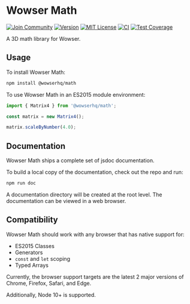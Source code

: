 # Wowser Math

[![Join Community](https://badgen.net/badge/discord/join%20community/blue)](https://discord.gg/DeVVKVg)
[![Version](https://badgen.net/npm/v/@wowserhq/math)](https://www.npmjs.org/package/@wowserhq/math)
[![MIT License](https://badgen.net/github/license/wowserhq/math)](LICENSE.md)
[![CI](https://github.com/wowserhq/math/workflows/CI/badge.svg)](https://github.com/wowserhq/math/actions?query=workflow%3ACI)
[![Test Coverage](https://codecov.io/gh/wowserhq/math/branch/master/graph/badge.svg)](https://codecov.io/gh/wowserhq/math)

A 3D math library for Wowser.

## Usage

To install Wowser Math:

```sh
npm install @wowserhq/math
```

To use Wowser Math in an ES2015 module environment:

```js
import { Matrix4 } from '@wowserhq/math';

const matrix = new Matrix4();

matrix.scaleByNumber(4.0);
```

## Documentation

Wowser Math ships a complete set of jsdoc documentation.

To build a local copy of the documentation, check out the repo and run:

```sh
npm run doc
```

A documentation directory will be created at the root level. The documentation can be viewed in a
web browser.

## Compatibility

Wowser Math should work with any browser that has native support for:

* ES2015 Classes
* Generators
* `const` and `let` scoping
* Typed Arrays

Currently, the browser support targets are the latest 2 major versions of Chrome, Firefox, Safari,
and Edge.

Additionally, Node 10+ is supported.
